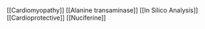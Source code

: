 [[Cardiomyopathy]]
[[Alanine transaminase]]
[[In Silico Analysis]]
[[Cardioprotective]]
[[Nuciferine]]
